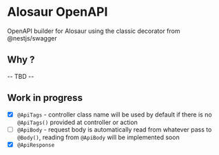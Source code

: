 # Alosaur OpenAPI

OpenAPI builder for Alosaur using the classic decorator from @nestjs/swagger

## Why ?

-- TBD --

## Work in progress

- [x] `@ApiTags` - controller class name will be used by default if there is no
      `@ApiTags()` provided at controller or action
- [ ] `@ApiBody` - request body is automatically read from whatever pass to
      `@Body()`, reading from `@ApiBody` will be implemented soon
- [x] `@ApiResponse`
